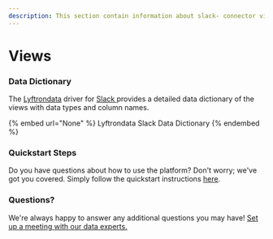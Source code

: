 ```yaml
---
description: This section contain information about slack- connector views information
---
```


# Views

### Data Dictionary

The [Lyftrondata](https://www.lyftrondata.com/) driver for [Slack ](None/)[ ](https://www.lyftrondata.com/integration/slack-/)provides a detailed data dictionary of the views with data types and column names.

{% embed url="None" %}
Lyftrondata Slack  Data Dictionary
{% endembed %}

### Quickstart Steps

Do you have questions about how to use the platform? Don't worry; we've got you covered. Simply follow the quickstart instructions [here](../README.md).

### Questions? <a href="#questions" id="questions"></a>

We're always happy to answer any additional questions you may have! [Set up a meeting with our data experts.](https://www.lyftrondata.com/book-a-meeting/)


